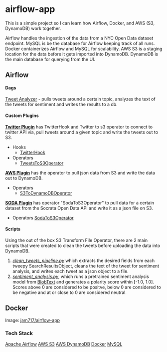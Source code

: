 # airflow-app
 This is a simple project so I can learn how Airflow, Docker, and AWS (S3, DynamoDB) work together.
 
 Airflow handles the ingestion of the data from a NYC Open Data dataset endpoint.
 MySQL is be the database for Airflow keeping track of all runs.
 Docker containerizes Airflow and MySQL for scalability.
 AWS S3 is a staging location for the data before it gets imported into DynamoDB.
 DynamoDB is the main database for querying from the UI.

## Airflow

#### Dags
[Tweet Analyzer](https://github.com/jamesang17/airflow-app/blob/master/airflow/dags/tweet_analyzer.py) - pulls tweets around a certain topic, analyzes the text of the tweets for sentiment and writes the results to a db.

#### Custom Plugins
**[Twitter Plugin](https://github.com/jamesang17/airflow-app/tree/master/airflow/plugins/twitter_plugin)** has TwitterHook and Twitter to s3 operator to connect to twitter API via, pull tweets around a given topic and write the tweets out to S3.
 - Hooks
   - [TwitterHook](https://github.com/jamesang17/airflow-app/blob/master/airflow/plugins/twitter_plugin/hooks/twitter_hook.py)
 - Operators
   - [TweetsToS3Operator](https://github.com/jamesang17/airflow-app/blob/master/airflow/plugins/twitter_plugin/operators/tweets_to_s3_operator.py)

**[AWS Plugin](https://github.com/jamesang17/airflow-app/tree/master/airflow/plugins/aws_plugin)** has the operator to pull json data from S3 and write the data out to DynamoDB.
 - Operators
   - [S3ToDynamoDBOperator](https://github.com/jamesang17/airflow-app/blob/master/airflow/plugins/aws_plugin/operators/s3_to_dynamodb.py)

**[SODA Plugin](https://github.com/jamesang17/airflow-app/tree/master/airflow/plugins/soda_plugin)** has operator "SodaToS3Operator" to pull data for a certain dataset from the Socrata Open Data API and write it as a json file on S3.
 - Operators
   [SodaToS3Operator](https://github.com/jamesang17/airflow-app/blob/master/airflow/plugins/soda_plugin/operators/soda_to_s3_operator.py)
   
#### Scripts
Using the out of the box S3 Transform File Operator, there are 2 main scripts that were created to clean the tweets before uploading the data into DynamoDB. 
1. _[clean_tweets_pipeline.py](https://github.com/jamesang17/airflow-app/blob/master/airflow/scripts/etl/clean_tweets_pipeline.py)_ which extracts the desired fields from each tweepy SearchResultsObject, cleans the text of the tweet for sentiment analysis, and writes each tweet as a json object to a file.
2. _[sentiment_analysis.py](https://github.com/jamesang17/airflow-app/blob/master/airflow/scripts/nlp/sentiment_analysis.py)_, which runs a pretrained sentiment analysis model from [BlobText](https://textblob.readthedocs.io/en/dev/quickstart.html#sentiment-analysis) and generates a polarity score within [-1.0, 1.0]. Scores above 0 are considered to be positve, below 0 are considered to be negative and at or close to 0 are considered neutral.

## Docker
Image: [jam717/airflow-app](https://hub.docker.com/repository/docker/jam717/airflow-app)

### Tech Stack
[Apache Airflow](https://airflow.apache.org/)
[AWS S3](https://aws.amazon.com/s3/)
[AWS DynamoDB](https://aws.amazon.com/dynamodb/)
[Docker](https://www.docker.com/)
[MySQL](https://www.mysql.com/)
